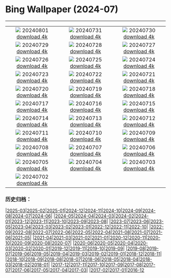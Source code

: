 # Bing Wallpaper (2024-07)
**************
| | | |
| :----: | :----: | :----: |
| ![](https://www.bing.com/th?id=OHR.Nebuta2024_JA-JP7778073736_1920x1080.jpg) 20240801 [download 4k](https://www.bing.com/th?id=OHR.Nebuta2024_JA-JP7778073736_UHD.jpg) | ![](https://www.bing.com/th?id=OHR.HoodoosBryce_JA-JP7560776836_1920x1080.jpg) 20240731 [download 4k](https://www.bing.com/th?id=OHR.HoodoosBryce_JA-JP7560776836_UHD.jpg) | ![](https://www.bing.com/th?id=OHR.GimignanoTuscany_JA-JP7399834117_1920x1080.jpg) 20240730 [download 4k](https://www.bing.com/th?id=OHR.GimignanoTuscany_JA-JP7399834117_UHD.jpg) |
| ![](https://www.bing.com/th?id=OHR.CorbettTigers_JA-JP7161301838_1920x1080.jpg) 20240729 [download 4k](https://www.bing.com/th?id=OHR.CorbettTigers_JA-JP7161301838_UHD.jpg) | ![](https://www.bing.com/th?id=OHR.BeachHutsSweden_JA-JP6949327574_1920x1080.jpg) 20240728 [download 4k](https://www.bing.com/th?id=OHR.BeachHutsSweden_JA-JP6949327574_UHD.jpg) | ![](https://www.bing.com/th?id=OHR.RhinelandVineyards_JA-JP6772337865_1920x1080.jpg) 20240727 [download 4k](https://www.bing.com/th?id=OHR.RhinelandVineyards_JA-JP6772337865_UHD.jpg) |
| ![](https://www.bing.com/th?id=OHR.PontNeuf_JA-JP6539297380_1920x1080.jpg) 20240726 [download 4k](https://www.bing.com/th?id=OHR.PontNeuf_JA-JP6539297380_UHD.jpg) | ![](https://www.bing.com/th?id=OHR.SmokyMountainTrail_JA-JP3526148027_1920x1080.jpg) 20240725 [download 4k](https://www.bing.com/th?id=OHR.SmokyMountainTrail_JA-JP3526148027_UHD.jpg) | ![](https://www.bing.com/th?id=OHR.WindBell2024_JA-JP3427351394_1920x1080.jpg) 20240724 [download 4k](https://www.bing.com/th?id=OHR.WindBell2024_JA-JP3427351394_UHD.jpg) |
| ![](https://www.bing.com/th?id=OHR.MethoniCastle_JA-JP3234736349_1920x1080.jpg) 20240723 [download 4k](https://www.bing.com/th?id=OHR.MethoniCastle_JA-JP3234736349_UHD.jpg) | ![](https://www.bing.com/th?id=OHR.MedievalRothenburg_JA-JP3111613598_1920x1080.jpg) 20240722 [download 4k](https://www.bing.com/th?id=OHR.MedievalRothenburg_JA-JP3111613598_UHD.jpg) | ![](https://www.bing.com/th?id=OHR.ZanzibarBoats_JA-JP2984048559_1920x1080.jpg) 20240721 [download 4k](https://www.bing.com/th?id=OHR.ZanzibarBoats_JA-JP2984048559_UHD.jpg) |
| ![](https://www.bing.com/th?id=OHR.MineralMoon_JA-JP2878137098_1920x1080.jpg) 20240720 [download 4k](https://www.bing.com/th?id=OHR.MineralMoon_JA-JP2878137098_UHD.jpg) | ![](https://www.bing.com/th?id=OHR.YoungJaguar_JA-JP3725468269_1920x1080.jpg) 20240719 [download 4k](https://www.bing.com/th?id=OHR.YoungJaguar_JA-JP3725468269_UHD.jpg) | ![](https://www.bing.com/th?id=OHR.MayotteCoral_JA-JP2527980968_1920x1080.jpg) 20240718 [download 4k](https://www.bing.com/th?id=OHR.MayotteCoral_JA-JP2527980968_UHD.jpg) |
| ![](https://www.bing.com/th?id=OHR.GionFestival2024_JA-JP2391295161_1920x1080.jpg) 20240717 [download 4k](https://www.bing.com/th?id=OHR.GionFestival2024_JA-JP2391295161_UHD.jpg) | ![](https://www.bing.com/th?id=OHR.AncientOrkney_JA-JP2155595314_1920x1080.jpg) 20240716 [download 4k](https://www.bing.com/th?id=OHR.AncientOrkney_JA-JP2155595314_UHD.jpg) | ![](https://www.bing.com/th?id=OHR.TateishiPark_JA-JP2045138918_1920x1080.jpg) 20240715 [download 4k](https://www.bing.com/th?id=OHR.TateishiPark_JA-JP2045138918_UHD.jpg) |
| ![](https://www.bing.com/th?id=OHR.MuseumIsland_JA-JP9009131694_1920x1080.jpg) 20240714 [download 4k](https://www.bing.com/th?id=OHR.MuseumIsland_JA-JP9009131694_UHD.jpg) | ![](https://www.bing.com/th?id=OHR.CappadociaRocks_JA-JP5563518724_1920x1080.jpg) 20240713 [download 4k](https://www.bing.com/th?id=OHR.CappadociaRocks_JA-JP5563518724_UHD.jpg) | ![](https://www.bing.com/th?id=OHR.RainierWildflowers_JA-JP5257571908_1920x1080.jpg) 20240712 [download 4k](https://www.bing.com/th?id=OHR.RainierWildflowers_JA-JP5257571908_UHD.jpg) |
| ![](https://www.bing.com/th?id=OHR.GangiSicily_JA-JP2426936283_1920x1080.jpg) 20240711 [download 4k](https://www.bing.com/th?id=OHR.GangiSicily_JA-JP2426936283_UHD.jpg) | ![](https://www.bing.com/th?id=OHR.Lanternplant2024_JA-JP2260534010_1920x1080.jpg) 20240710 [download 4k](https://www.bing.com/th?id=OHR.Lanternplant2024_JA-JP2260534010_UHD.jpg) | ![](https://www.bing.com/th?id=OHR.TalampayaNP_JA-JP2093558410_1920x1080.jpg) 20240709 [download 4k](https://www.bing.com/th?id=OHR.TalampayaNP_JA-JP2093558410_UHD.jpg) |
| ![](https://www.bing.com/th?id=OHR.NorwayBlueberries_JA-JP1900215964_1920x1080.jpg) 20240708 [download 4k](https://www.bing.com/th?id=OHR.NorwayBlueberries_JA-JP1900215964_UHD.jpg) | ![](https://www.bing.com/th?id=OHR.Tanabata2024_JA-JP1586960009_1920x1080.jpg) 20240707 [download 4k](https://www.bing.com/th?id=OHR.Tanabata2024_JA-JP1586960009_UHD.jpg) | ![](https://www.bing.com/th?id=OHR.ConwyRiver_JA-JP1379612776_1920x1080.jpg) 20240706 [download 4k](https://www.bing.com/th?id=OHR.ConwyRiver_JA-JP1379612776_UHD.jpg) |
| ![](https://www.bing.com/th?id=OHR.NoahBeach_JA-JP0901623378_1920x1080.jpg) 20240705 [download 4k](https://www.bing.com/th?id=OHR.NoahBeach_JA-JP0901623378_UHD.jpg) | ![](https://www.bing.com/th?id=OHR.YenBaiTerraces_JA-JP0209668675_1920x1080.jpg) 20240704 [download 4k](https://www.bing.com/th?id=OHR.YenBaiTerraces_JA-JP0209668675_UHD.jpg) | ![](https://www.bing.com/th?id=OHR.MeerkatManor_JA-JP0029401551_1920x1080.jpg) 20240703 [download 4k](https://www.bing.com/th?id=OHR.MeerkatManor_JA-JP0029401551_UHD.jpg) |
| ![](https://www.bing.com/th?id=OHR.ItalicaRuins_JA-JP9815947599_1920x1080.jpg) 20240702 [download 4k](https://www.bing.com/th?id=OHR.ItalicaRuins_JA-JP9815947599_UHD.jpg) |  |  |

### 历史归档：

|[2025-03](bing/2025-03/2025-03.md)|[2025-02](bing/2025-02/2025-02.md)|[2025-01](bing/2025-01/2025-01.md)|[2024-12](bing/2024-12/2024-12.md)|[2024-11](bing/2024-11/2024-11.md)|[2024-10](bing/2024-10/2024-10.md)|[2024-09](bing/2024-09/2024-09.md)|[2024-08](bing/2024-08/2024-08.md)|[2024-07](bing/2024-07/2024-07.md)|[2024-06](bing/2024-06/2024-06.md)|
|[2024-05](bing/2024-05/2024-05.md)|[2024-04](bing/2024-04/2024-04.md)|[2024-03](bing/2024-03/2024-03.md)|[2024-02](bing/2024-02/2024-02.md)|[2024-01](bing/2024-01/2024-01.md)|[2023-12](bing/2023-12/2023-12.md)|[2023-11](bing/2023-11/2023-11.md)|[2023-10](bing/2023-10/2023-10.md)|[2023-09](bing/2023-09/2023-09.md)|[2023-08](bing/2023-08/2023-08.md)|
|[2023-07](bing/2023-07/2023-07.md)|[2023-06](bing/2023-06/2023-06.md)|[2023-05](bing/2023-05/2023-05.md)|[2023-04](bing/2023-04/2023-04.md)|[2023-03](bing/2023-03/2023-03.md)|[2023-02](bing/2023-02/2023-02.md)|[2023-01](bing/2023-01/2023-01.md)|[2022-12](bing/2022-12/2022-12.md)|[2022-11](bing/2022-11/2022-11.md)|[2022-10](bing/2022-10/2022-10.md)|
|[2022-09](bing/2022-09/2022-09.md)|[2022-08](bing/2022-08/2022-08.md)|[2022-07](bing/2022-07/2022-07.md)|[2022-06](bing/2022-06/2022-06.md)|[2022-05](bing/2022-05/2022-05.md)|[2022-04](bing/2022-04/2022-04.md)|[2021-08](bing/2021-08/2021-08.md)|[2021-07](bing/2021-07/2021-07.md)|[2021-06](bing/2021-06/2021-06.md)|[2021-05](bing/2021-05/2021-05.md)|
|[2021-04](bing/2021-04/2021-04.md)|[2021-03](bing/2021-03/2021-03.md)|[2021-02](bing/2021-02/2021-02.md)|[2021-01](bing/2021-01/2021-01.md)|[2020-12](bing/2020-12/2020-12.md)|[2020-11](bing/2020-11/2020-11.md)|[2020-10](bing/2020-10/2020-10.md)|[2020-09](bing/2020-09/2020-09.md)|[2020-08](bing/2020-08/2020-08.md)|[2020-07](bing/2020-07/2020-07.md)|
|[2020-06](bing/2020-06/2020-06.md)|[2020-05](bing/2020-05/2020-05.md)|[2020-04](bing/2020-04/2020-04.md)|[2020-03](bing/2020-03/2020-03.md)|[2020-02](bing/2020-02/2020-02.md)|[2020-01](bing/2020-01/2020-01.md)|[2019-12](bing/2019-12/2019-12.md)|[2019-11](bing/2019-11/2019-11.md)|[2019-10](bing/2019-10/2019-10.md)|[2019-09](bing/2019-09/2019-09.md)|
|[2019-08](bing/2019-08/2019-08.md)|[2019-07](bing/2019-07/2019-07.md)|[2019-06](bing/2019-06/2019-06.md)|[2019-05](bing/2019-05/2019-05.md)|[2019-04](bing/2019-04/2019-04.md)|[2019-03](bing/2019-03/2019-03.md)|[2019-02](bing/2019-02/2019-02.md)|[2019-01](bing/2019-01/2019-01.md)|[2018-12](bing/2018-12/2018-12.md)|[2018-11](bing/2018-11/2018-11.md)|
|[2018-10](bing/2018-10/2018-10.md)|[2018-09](bing/2018-09/2018-09.md)|[2018-08](bing/2018-08/2018-08.md)|[2018-07](bing/2018-07/2018-07.md)|[2018-06](bing/2018-06/2018-06.md)|[2018-05](bing/2018-05/2018-05.md)|[2018-04](bing/2018-04/2018-04.md)|[2018-03](bing/2018-03/2018-03.md)|[2018-02](bing/2018-02/2018-02.md)|[2018-01](bing/2018-01/2018-01.md)|
|[2017-12](bing/2017-12/2017-12.md)|[2017-11](bing/2017-11/2017-11.md)|[2017-10](bing/2017-10/2017-10.md)|[2017-09](bing/2017-09/2017-09.md)|[2017-08](bing/2017-08/2017-08.md)|[2017-07](bing/2017-07/2017-07.md)|[2017-06](bing/2017-06/2017-06.md)|[2017-05](bing/2017-05/2017-05.md)|[2017-04](bing/2017-04/2017-04.md)|[2017-03](bing/2017-03/2017-03.md)|
|[2017-02](bing/2017-02/2017-02.md)|[2017-01](bing/2017-01/2017-01.md)|[2016-12](bing/2016-12/2016-12.md)